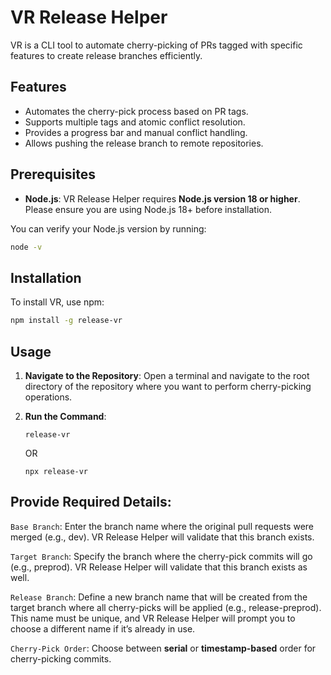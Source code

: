 # VR Release Helper

VR is a CLI tool to automate cherry-picking of PRs tagged with specific features to create release branches efficiently.

## Features

- Automates the cherry-pick process based on PR tags.
- Supports multiple tags and atomic conflict resolution.
- Provides a progress bar and manual conflict handling.
- Allows pushing the release branch to remote repositories.

## Prerequisites

- **Node.js**: VR Release Helper requires **Node.js version 18 or higher**. Please ensure you are using Node.js 18+ before installation.

You can verify your Node.js version by running:

```bash
node -v
```

## Installation

To install VR, use npm:

```bash
npm install -g release-vr
```

## Usage

1. **Navigate to the Repository**: Open a terminal and navigate to the root directory of the repository where you want to perform cherry-picking operations.

2. **Run the Command**:
   ```
   release-vr
   ```
   OR
   ```
   npx release-vr
   ```

## Provide Required Details:

`Base Branch`: Enter the branch name where the original pull requests were merged (e.g., dev). VR Release Helper will validate that this branch exists.

`Target Branch`: Specify the branch where the cherry-pick commits will go (e.g., preprod). VR Release Helper will validate that this branch exists as well.

`Release Branch`: Define a new branch name that will be created from the target branch where all cherry-picks will be applied (e.g., release-preprod). This name must be unique, and VR Release Helper will prompt you to choose a different name if it’s already in use.

`Cherry-Pick Order`: Choose between **serial** or **timestamp-based** order for cherry-picking commits.
